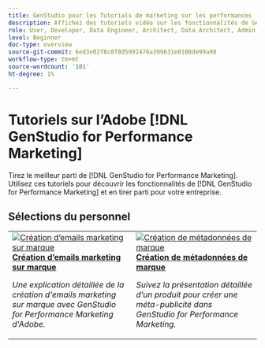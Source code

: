 ```yaml
---
title: GenStudio pour les Tutorials de marketing sur les performances
description: Affichez des tutoriels vidéo sur les fonctionnalités de GenStudio for Performance Marketing. Découvrez comment créer rapidement des ressources sur marque, générer des variations et optimiser des expériences.
role: User, Developer, Data Engineer, Architect, Data Architect, Admin, Leader
level: Beginner
doc-type: overview
source-git-commit: 6ed3e02f8c8f8d5992476a309631e0108de99a98
workflow-type: tm+mt
source-wordcount: '101'
ht-degree: 1%

---
```



# Tutoriels sur l’Adobe [!DNL GenStudio for Performance Marketing]


Tirez le meilleur parti de [!DNL GenStudio for Performance Marketing]. Utilisez ces tutoriels pour découvrir les fonctionnalités de [!DNL GenStudio for Performance Marketing] et en tirer parti pour votre entreprise.

<!-- 

To get started, 

* See the **"What's New"** section below for the latest updates and features
* **Staff Picks** highlights some of our favorite content 
* Explore the content by topic and subtopic in the **left navigation**
* Use the **search** field at the top of the page if you know what you want to learn

Curated learning experiences by role and skill level are also offered in the courses section. Simply sign-in with your Adobe ID and navigate to **Learn > Recommended courses** in the top navigation.


<div id="recs-overview-body-1"></div>
<div id="recs-overview-body-2"></div>
<div id="recs-overview-body-3"></div>
<div id="recs-overview-body-4"></div>
<div id="recs-overview-body-5"></div>
<div id="recs-overview-body-6"></div>

<div id="staff-picks-section">

-->

## Sélections du personnel

<table>
<tr>
  <td>
    <a href="./creating-experiences/creating-on-brand-emails.md">
      <img alt="Création d’emails marketing sur marque" src="https://video.tv.adobe.com/v/3435056?format=jpeg" />
    </a>
    <div>
      <a href="./creating-experiences/creating-on-brand-emails.md">
    <strong>Création d’emails marketing sur marque</strong>
    </a>
    </div>
    <p>
    <em>Une explication détaillée de la création d'emails marketing sur marque avec GenStudio for Performance Marketing d'Adobe.</em>
    <p>
  </td>
  <td>
    <a href="./creating-experiences/creating-on-meta-ads.md">
      <img alt="Création de métadonnées de marque" src="https://video.tv.adobe.com/v/3435057?format=jpeg" />
    </a>
    <div>
      <a href="./creating-experiences/creating-on-meta-ads.md">
    <strong> Création de métadonnées de marque </strong>
    </a>
    </div>
    <p>
    <em>Suivez la présentation détaillée d’un produit pour créer une méta-publicité dans GenStudio for Performance Marketing.</em>
    <p>
  </td>
</table>

</div>

<!--   
## Additional resources

[Adobe Analytics documentation](https://experienceleague.adobe.com/docs/analytics.html)

-->
